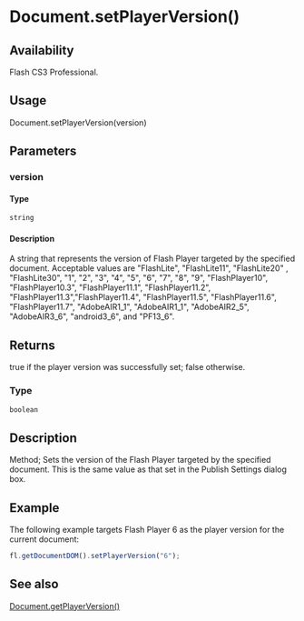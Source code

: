 # Document.setPlayerVersion()

## Availability

Flash CS3 Professional.

## Usage

Document.setPlayerVersion(version)

## Parameters

### **version**

#### Type

```typescript
string
```

#### Description

A string that represents the version of Flash Player targeted by the specified document. Acceptable values are "FlashLite", "FlashLite11", "FlashLite20" , "FlashLite30", "1", "2", "3", "4", "5", "6", "7", "8", "9", "FlashPlayer10", "FlashPlayer10.3", "FlashPlayer11.1", "FlashPlayer11.2", "FlashPlayer11.3","FlashPlayer11.4", "FlashPlayer11.5", "FlashPlayer11.6", "FlashPlayer11.7", "AdobeAIR1_1", "AdobeAIR1_1", "AdobeAIR2_5", "AdobeAIR3_6", "android3_6", and "PF13_6".

## Returns

true if the player version was successfully set; false otherwise.

### Type

```typescript
boolean
```

## Description

Method; Sets the version of the Flash Player targeted by the specified document. This is the same value as that set in the Publish Settings dialog box.

## Example

The following example targets Flash Player 6 as the player version for the current document:

```javascript
fl.getDocumentDOM().setPlayerVersion("6");
```

## See also

[Document.getPlayerVersion()](../Document_object/Document82.md)

